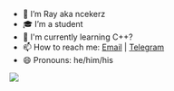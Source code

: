 - 🔭 I’m Ray aka ncekerz
- 🎓 I’m a student 
- 🌱 I'm currently learning C++?
- 📫 How to reach me: [Email](mailto:vincentrayananda@gmail.com) | [Telegram](https://t.me/rayrzy)
- 😄 Pronouns: he/him/his

<a href="https://bit.ly/2PR9PRp"><img align="center" src="https://github-readme-stats.vercel.app/api?username=ncekerz&count_private=true&include_all_commits=true&show_icons=true&bg_color=50,880000,190a05&title_color=fff&text_color=fff"/></a>

